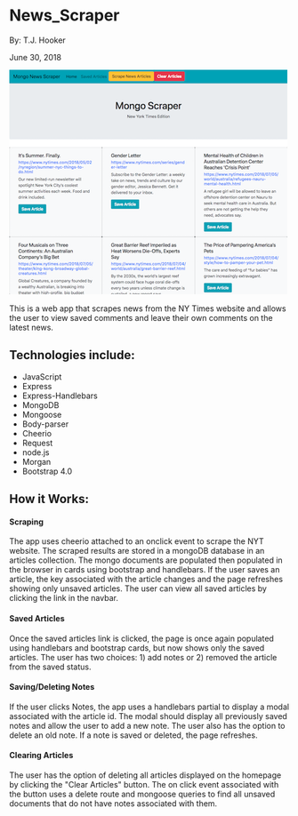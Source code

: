 # News_Scraper
By: T.J. Hooker

June 30, 2018

![alt text](https://github.com/tyrelhooker/News_Scraper/blob/master/public/images/screenshot.png "App Image")

This is a web app that scrapes news from the NY Times website and allows the user to view saved comments and leave their own comments on the latest news. 

## Technologies include:

* JavaScript
* Express
* Express-Handlebars
* MongoDB
* Mongoose
* Body-parser
* Cheerio
* Request
* node.js
* Morgan
* Bootstrap 4.0

## How it Works:
#### Scraping

The app uses cheerio attached to an onclick event to scrape the NYT website. The scraped results are stored in a mongoDB database in an articles collection. The mongo documents are populated then populated in the browser in cards using bootstrap and handlebars. If the user saves an article, the key associated with the article changes and the page refreshes showing only unsaved articles. The user can view all saved articles by clicking the link in the navbar. 

#### Saved Articles
Once the saved articles link is clicked, the page is once again populated using handlebars and bootstrap cards, but now shows only the saved articles. The user has two choices: 1) add notes or 2) removed the article from the saved status.

#### Saving/Deleting Notes
If the user clicks Notes, the app uses a handlebars partial to display a modal associated with the article id. The modal should display all previously saved notes and allow the user to add a new note. The user also has the option to delete an old note. If a note is saved or deleted, the page refreshes.

#### Clearing Articles
The user has the option of deleting all articles displayed on the homepage by clicking the "Clear Articles" button. The on click event associated with the button uses a delete route and mongoose queries to find all unsaved documents that do not have notes associated with them.

